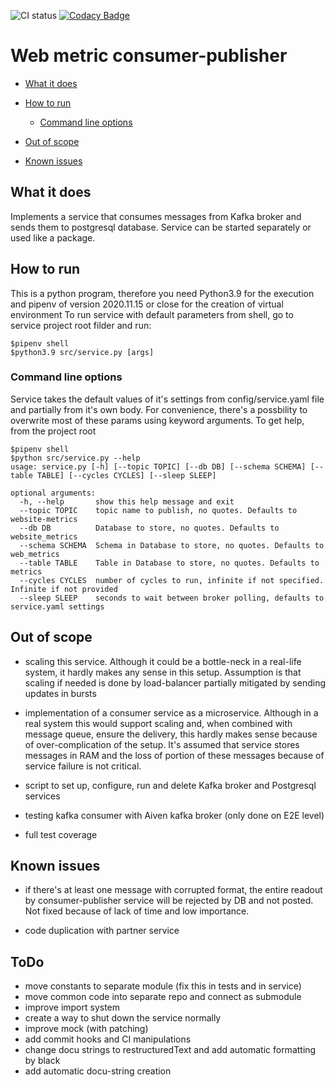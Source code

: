 ![CI status](https://github.com/ssichynskyi/web_metrics_posting/actions/workflows/run_checks_and_tests.yml/badge.svg)
[![Codacy Badge](https://app.codacy.com/project/badge/Grade/771de52d40b64cb588be56e77ce7c692)](https://www.codacy.com/gh/ssichynskyi/web_metrics_posting/dashboard?utm_source=github.com&amp;utm_medium=referral&amp;utm_content=ssichynskyi/web_metrics_posting&amp;utm_campaign=Badge_Grade)
# Web metric consumer-publisher

- [What it does](#what-it-does)

- [How to run](#how-to-run)
  - [Command line options](#command-line-options)

- [Out of scope](#out-of-scope)

- [Known issues](#known-issues)

## What it does

Implements a service that consumes messages from Kafka broker and sends them 
to postgresql database. Service can be started separately or used like a package.

## How to run

This is a python program, therefore you need Python3.9 for the execution and pipenv of version 2020.11.15 or close
for the creation of virtual environment
To run service with default parameters from shell, go to service project root filder and run:
```console
$pipenv shell
$python3.9 src/service.py [args]
```

### Command line options

Service takes the default values of it's settings from config/service.yaml file and partially from it's own body.
For convenience, there's a possbility to overwrite most of these params using keyword arguments.
To get help, from the project root
```console
$pipenv shell
$python src/service.py --help
usage: service.py [-h] [--topic TOPIC] [--db DB] [--schema SCHEMA] [--table TABLE] [--cycles CYCLES] [--sleep SLEEP]

optional arguments:
  -h, --help       show this help message and exit
  --topic TOPIC    topic name to publish, no quotes. Defaults to website-metrics
  --db DB          Database to store, no quotes. Defaults to website_metrics
  --schema SCHEMA  Schema in Database to store, no quotes. Defaults to web_metrics
  --table TABLE    Table in Database to store, no quotes. Defaults to metrics
  --cycles CYCLES  number of cycles to run, infinite if not specified. Infinite if not provided
  --sleep SLEEP    seconds to wait between broker polling, defaults to service.yaml settings
```

## Out of scope

- scaling this service. Although it could be a bottle-neck in a real-life system, it hardly
  makes any sense in this setup. Assumption is that scaling if needed is done by load-balancer
  partially mitigated by sending updates in bursts

- implementation of a consumer service as a microservice. Although in a real system this would support
  scaling and, when combined with message queue, ensure the delivery, this hardly makes sense because of
  over-complication of the setup. It's assumed that service stores messages in RAM and the loss of
  portion of these messages because of service failure is not critical.

- script to set up, configure, run and delete Kafka broker and Postgresql services

- testing kafka consumer with Aiven kafka broker (only done on E2E level)

- full test coverage

## Known issues
- if there's at least one message with corrupted format, the entire readout by consumer-publisher service
  will be rejected by DB and not posted. Not fixed because of lack of time and low importance.

- code duplication with partner service

## ToDo
- move constants to separate module (fix this in tests and in service)
- move common code into separate repo and connect as submodule
- improve import system
- create a way to shut down the service normally
- improve mock (with patching)
- add commit hooks and CI manipulations
- change docu strings to restructuredText and add automatic formatting by black
- add automatic docu-string creation
